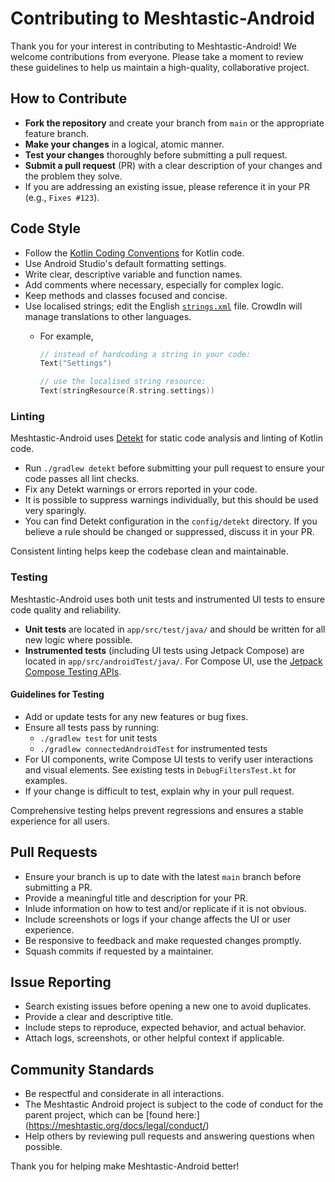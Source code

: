 # Contributing to Meshtastic-Android

Thank you for your interest in contributing to Meshtastic-Android! We welcome contributions from everyone. Please take a moment to review these guidelines to help us maintain a high-quality, collaborative project.

## How to Contribute

- **Fork the repository** and create your branch from `main` or the appropriate feature branch.
- **Make your changes** in a logical, atomic manner.
- **Test your changes** thoroughly before submitting a pull request.
- **Submit a pull request** (PR) with a clear description of your changes and the problem they solve.
- If you are addressing an existing issue, please reference it in your PR (e.g., `Fixes #123`).

## Code Style

- Follow the [Kotlin Coding Conventions](https://kotlinlang.org/docs/coding-conventions.html) for Kotlin code.
- Use Android Studio's default formatting settings.
- Write clear, descriptive variable and function names.
- Add comments where necessary, especially for complex logic.
- Keep methods and classes focused and concise.
- Use localised strings; edit the English [`strings.xml`](app/src/main/res/values/strings.xml) file. CrowdIn will manage translations to other languages.
  - For example,

    ```kotlin
    // instead of hardcoding a string in your code:
    Text("Settings")

    // use the localised string resource:
    Text(stringResource(R.string.settings))
    ```

### Linting

Meshtastic-Android uses [Detekt](https://detekt.dev/) for static code analysis and linting of Kotlin code.

- Run `./gradlew detekt` before submitting your pull request to ensure your code passes all lint checks.
- Fix any Detekt warnings or errors reported in your code.
- It is possible to suppress warnings individually, but this should be used very sparingly.
- You can find Detekt configuration in the `config/detekt` directory. If you believe a rule should be changed or suppressed, discuss it in your PR.

Consistent linting helps keep the codebase clean and maintainable.

### Testing

Meshtastic-Android uses both unit tests and instrumented UI tests to ensure code quality and reliability.

- **Unit tests** are located in `app/src/test/java/` and should be written for all new logic where possible.
- **Instrumented tests** (including UI tests using Jetpack Compose) are located in `app/src/androidTest/java/`. For Compose UI, use the [Jetpack Compose Testing APIs](https://developer.android.com/jetpack/compose/testing).

#### Guidelines for Testing

- Add or update tests for any new features or bug fixes.
- Ensure all tests pass by running:
  - `./gradlew test` for unit tests
  - `./gradlew connectedAndroidTest` for instrumented tests
- For UI components, write Compose UI tests to verify user interactions and visual elements. See existing tests in `DebugFiltersTest.kt` for examples.
- If your change is difficult to test, explain why in your pull request.

Comprehensive testing helps prevent regressions and ensures a stable experience for all users.


## Pull Requests

- Ensure your branch is up to date with the latest `main` branch before submitting a PR.
- Provide a meaningful title and description for your PR.
- Inlude information on how to test and/or replicate if it is not obvious.
- Include screenshots or logs if your change affects the UI or user experience.
- Be responsive to feedback and make requested changes promptly.
- Squash commits if requested by a maintainer.

## Issue Reporting

- Search existing issues before opening a new one to avoid duplicates.
- Provide a clear and descriptive title.
- Include steps to reproduce, expected behavior, and actual behavior.
- Attach logs, screenshots, or other helpful context if applicable.

## Community Standards

- Be respectful and considerate in all interactions.
- The Meshtastic Android project is subject to the code of conduct for the parent project, which can be [found here:] (https://meshtastic.org/docs/legal/conduct/)
- Help others by reviewing pull requests and answering questions when possible.

Thank you for helping make Meshtastic-Android better! 

